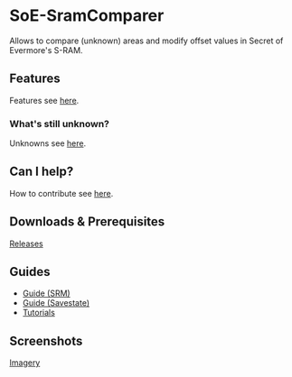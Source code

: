 # SoE-SramComparer
Allows to compare (unknown) areas and modify offset values in Secret of Evermore's S-RAM.

## Features
Features see [here](http://features.xeth.de).

### What's still unknown?
Unknowns see [here](http://unknowns.xeth.de).

## Can I help?
How to contribute see [here](http://contributing.xeth.de).

## Downloads & Prerequisites
[Releases](http://downloads.xeth.de)

## Guides
* [Guide (SRM)](http://guide-srm.xeth.de)
* [Guide (Savestate)](http://guide-savestate.xeth.de)
* [Tutorials](http://tutorials.xeth.de)

## Screenshots
[Imagery](http://imagery.xeth.de)
